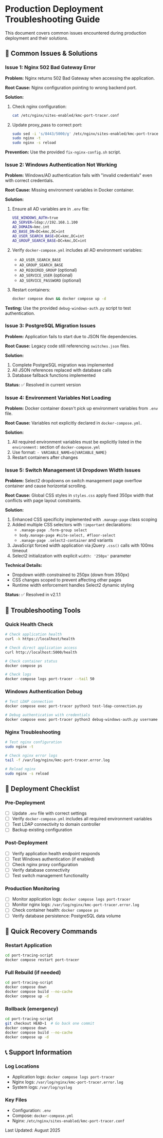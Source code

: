 # Production Deployment Troubleshooting Guide

This document covers common issues encountered during production deployment and their solutions.

## 🚨 Common Issues & Solutions

### Issue 1: Nginx 502 Bad Gateway Error

**Problem:** Nginx returns 502 Bad Gateway when accessing the application.

**Root Cause:** Nginx configuration pointing to wrong backend port.

**Solution:**
1. Check nginx configuration:
   ```bash
   cat /etc/nginx/sites-enabled/kmc-port-tracer.conf
   ```

2. Update proxy_pass to correct port:
   ```bash
   sudo sed -i 's/8443/5000/g' /etc/nginx/sites-enabled/kmc-port-tracer.conf
   sudo nginx -t
   sudo nginx -s reload
   ```

**Prevention:** Use the provided `fix-nginx-config.sh` script.

### Issue 2: Windows Authentication Not Working

**Problem:** Windows/AD authentication fails with "invalid credentials" even with correct credentials.

**Root Cause:** Missing environment variables in Docker container.

**Solution:**
1. Ensure all AD variables are in `.env` file:
   ```bash
   USE_WINDOWS_AUTH=true
   AD_SERVER=ldap://192.168.1.100
   AD_DOMAIN=kmc.int
   AD_BASE_DN=DC=kmc,DC=int
   AD_USER_SEARCH_BASE=DC=kmc,DC=int
   AD_GROUP_SEARCH_BASE=DC=kmc,DC=int
   ```

2. Verify `docker-compose.yml` includes all AD environment variables:
   - `AD_USER_SEARCH_BASE`
   - `AD_GROUP_SEARCH_BASE`
   - `AD_REQUIRED_GROUP` (optional)
   - `AD_SERVICE_USER` (optional)
   - `AD_SERVICE_PASSWORD` (optional)

3. Restart containers:
   ```bash
   docker compose down && docker compose up -d
   ```

**Testing:** Use the provided `debug-windows-auth.py` script to test authentication.

### Issue 3: PostgreSQL Migration Issues

**Problem:** Application fails to start due to JSON file dependencies.

**Root Cause:** Legacy code still referencing `switches.json` files.

**Solution:**
1. Complete PostgreSQL migration was implemented
2. All JSON references replaced with database calls
3. Database fallback functions implemented

**Status:** ✅ Resolved in current version

### Issue 4: Environment Variables Not Loading

**Problem:** Docker container doesn't pick up environment variables from `.env` file.

**Root Cause:** Variables not explicitly declared in `docker-compose.yml`.

**Solution:**
1. All required environment variables must be explicitly listed in the `environment:` section of `docker-compose.yml`
2. Use format: `- VARIABLE_NAME=${VARIABLE_NAME}`
3. Restart containers after changes

### Issue 5: Switch Management UI Dropdown Width Issues

**Problem:** Select2 dropdowns on switch management page overflow container and cause horizontal scrolling.

**Root Cause:** Global CSS styles in `styles.css` apply fixed 350px width that conflicts with page layout constraints.

**Solution:**
1. Enhanced CSS specificity implemented with `.manage-page` class scoping
2. Added multiple CSS selectors with `!important` declarations:
   - `.manage-page .form-group select`
   - `body.manage-page #site-select, #floor-select`
   - `.manage-page .select2-container` and variants
3. JavaScript forced width application via jQuery `.css()` calls with 100ms timeout
4. Select2 initialization with explicit `width: '250px'` parameter

**Technical Details:**
- Dropdown width constrained to 250px (down from 350px)
- CSS changes scoped to prevent affecting other pages
- Runtime width enforcement handles Select2 dynamic styling

**Status:** ✅ Resolved in v2.1.1

## 🔧 Troubleshooting Tools

### Quick Health Check
```bash
# Check application health
curl -k https://localhost/health

# Check direct application access
curl http://localhost:5000/health

# Check container status
docker compose ps

# Check logs
docker compose logs port-tracer --tail 50
```

### Windows Authentication Debug
```bash
# Test LDAP connection
docker compose exec port-tracer python3 test-ldap-connection.py

# Debug authentication with credentials
docker compose exec port-tracer python3 debug-windows-auth.py username password
```

### Nginx Troubleshooting
```bash
# Test nginx configuration
sudo nginx -t

# Check nginx error logs
tail -f /var/log/nginx/kmc-port-tracer.error.log

# Reload nginx
sudo nginx -s reload
```

## 📝 Deployment Checklist

### Pre-Deployment
- [ ] Update `.env` file with correct settings
- [ ] Verify `docker-compose.yml` includes all required environment variables
- [ ] Test LDAP connectivity to domain controller
- [ ] Backup existing configuration

### Post-Deployment
- [ ] Verify application health endpoint responds
- [ ] Test Windows authentication (if enabled)
- [ ] Check nginx proxy configuration
- [ ] Verify database connectivity
- [ ] Test switch management functionality

### Production Monitoring
- [ ] Monitor application logs: `docker compose logs port-tracer`
- [ ] Monitor nginx logs: `/var/log/nginx/kmc-port-tracer.error.log`
- [ ] Check container health: `docker compose ps`
- [ ] Verify database persistence: PostgreSQL data volume

## 🚀 Quick Recovery Commands

### Restart Application
```bash
cd port-tracing-script
docker compose restart port-tracer
```

### Full Rebuild (if needed)
```bash
cd port-tracing-script
docker compose down
docker compose build --no-cache
docker compose up -d
```

### Rollback (emergency)
```bash
cd port-tracing-script
git checkout HEAD~1  # Go back one commit
docker compose down
docker compose build --no-cache
docker compose up -d
```

## 📞 Support Information

### Log Locations
- Application logs: `docker compose logs port-tracer`
- Nginx logs: `/var/log/nginx/kmc-port-tracer.error.log`
- System logs: `/var/log/syslog`

### Key Files
- Configuration: `.env`
- Compose: `docker-compose.yml`
- Nginx: `/etc/nginx/sites-enabled/kmc-port-tracer.conf`

Last Updated: August 2025
